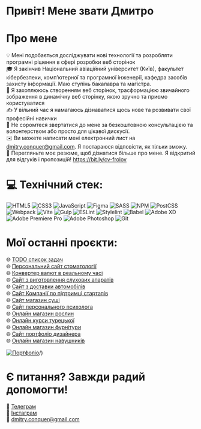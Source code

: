 # Привіт! Мене звати Дмитро

# Про мене
💡 Мені подобається досліджувати нові технології та розробляти програмні рішення в сфері розробки веб сторінок  
🎓 Я закінчив Національний авіаційний університет (Київ), факультет кібербезпеки, комп’ютерної та програмної інженерії, кафедра засобів захисту інформації. Маю ступінь бакалавра та магістра.  
🌱 Я захоплююсь створенням веб сторінок, трасформацією звичайного зображення в динамічну веб сторінку, якою зручно та приємо користуватися  
✍️ У вільний час я намагаюсь дізнаватися щось нове та розвивати свої професійні навички  
💬 Не соромтеся звертатися до мене за безкоштовною консультацією та волонтерством або просто для цікавої дискусії.  
✉️ Ви можете написати мені електронний лист на dmitry.conquer@gmail.com. Я постараюся відповісти, як тільки зможу.  
📄 Перегляньте моє резюме, щоб дізнатися більше про мене. Я відкритий для відгуків і пропозицій! https://bit.ly/cv-frolov  

# 💻 Технічний стек:
![HTML5](https://img.shields.io/badge/html5-%23E34F26.svg?style=for-the-badge&logo=html5&logoColor=white) ![CSS3](https://img.shields.io/badge/css3-%231572B6.svg?style=for-the-badge&logo=css3&logoColor=white) ![JavaScript](https://img.shields.io/badge/javascript-%23323330.svg?style=for-the-badge&logo=javascript&logoColor=%23F7DF1E) 	![Figma](https://img.shields.io/badge/figma-%23F24E1E.svg?style=for-the-badge&logo=figma&logoColor=white) ![SASS](https://img.shields.io/badge/SASS-hotpink.svg?style=for-the-badge&logo=SASS&logoColor=white) ![NPM](https://img.shields.io/badge/NPM-%23000000.svg?style=for-the-badge&logo=npm&logoColor=white) ![PostCSS](https://img.shields.io/badge/PostCSS-%23DD3A0A.svg?style=for-the-badge&logo=postcss&logoColor=white)
 ![Webpack](https://img.shields.io/badge/webpack-%238DD6F9.svg?style=for-the-badge&logo=webpack&logoColor=black) ![Vite](https://img.shields.io/badge/Vite-%238B5CF6.svg?style=for-the-badge&logo=vite&logoColor=white) ![Gulp](https://img.shields.io/badge/GULP-%23CF4647.svg?style=for-the-badge&logo=gulp&logoColor=white) 
 ![ESLint](https://img.shields.io/badge/ESLint-4B3263?style=for-the-badge&logo=eslint&logoColor=white) ![Stylelint](https://img.shields.io/badge/Stylelint-%232F363D.svg?style=for-the-badge&logo=stylelint&logoColor=white)
![Babel](https://img.shields.io/badge/Babel-F9DC3e?style=for-the-badge&logo=babel&logoColor=black) ![Adobe XD](https://img.shields.io/badge/Adobe%20XD-470137?style=for-the-badge&logo=Adobe%20XD&logoColor=#FF61F6) ![Adobe Premiere Pro](https://img.shields.io/badge/Adobe%20Premiere%20Pro-9999FF.svg?style=for-the-badge&logo=Adobe%20Premiere%20Pro&logoColor=white) ![Adobe Photoshop](https://img.shields.io/badge/adobephotoshop-%2331A8FF.svg?style=for-the-badge&logo=adobephotoshop&logoColor=white) ![Git](https://img.shields.io/badge/Git-%23000000.svg?style=for-the-badge&logo=git&logoColor=white)



# Мої останні проєкти:
🌐 [TODO список задач](https://dmitry-conquer.github.io/todo_list/)  
🌐 [Персональний сайт стоматології](https://dmitry-conquer.github.io/stomatolog/)  
🌐 [Конвертер валют в реальному часі](https://dmitry-conquer.github.io/rates__converter/)  
🌐 [Сайт з виготовлення слухових апаратів](https://dmitry-conquer.github.io/fine_sluh/)  
🌐 [Сайт з доставки автомобілів](https://dmitry-conquer.github.io/factum_car/)  
🌐 [Сайт Компанії по підтримці стартапів](https://dmitry-conquer.github.io/start_up/)  
🌐 [Сайт магазин суші](https://dmitry-conquer.github.io/sushi_shop/)  
🌐 [Сайт персонального психолога](https://dmitry-conquer.github.io/psycho_health/)  
🌐 [Онлайн магазин рослин](https://dmitry-conquer.github.io/plants_shop-GreenShop-/)  
🌐 [Онлайн курси турецької](https://dmitry-conquer.github.io/turkish_language/)  
🌐 [Онлайн магазин фурнітури](https://dmitry-conquer.github.io/furniture_shop/)  
🌐 [Сайт портфоліо дизайнера](https://dmitry-conquer.github.io/designer_portfolio/)  
🌐 [Онлайн магазин навушників](https://dmitry-conquer.github.io/headphones/)  


[![Портфоліо](https://img.shields.io/badge/my_portfolio-000?style=for-the-badge&logo=ko-fi&logoColor=white)](https://dmitry-conquer.github.io/portfolio)/)

# Є питання? Завжди радий допомогти!
📱 [Телеграм](https://t.me/dmitry_conquer)  
📱 [Інстаграм](https://www.instagram.com/dmitry_conquer/)  
📧 dmitry.conquer@gmail.com








